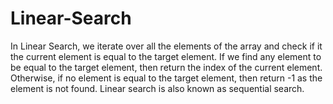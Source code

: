 # Linear-Search
In Linear Search, we iterate over all the elements of the array and check if it the current element is equal to the target element. If we find any element to be equal to the target element, then return the index of the current element. Otherwise, if no element is equal to the target element, then return -1 as the element is not found. Linear search is also known as sequential search.

